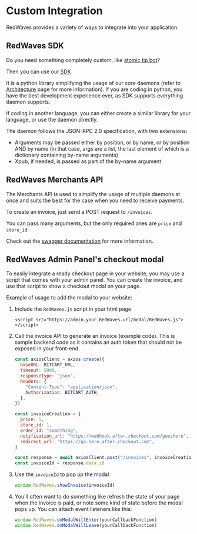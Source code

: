 # Custom Integration

RedWaves provides a variety of ways to integrate into your application.

## RedWaves SDK

Do you need something completely custom, like [atomic tip bot](../examples/atomic-tip-bot.md)?

Then you can use our [SDK](https://sdk.RedWaves.ai)

It is a python library simplifying the usage of our core daemons \(refer to [Architecture](../development/architecture.md) page for more information\). If you are coding in python, you have the best development experience ever, as SDK supports everything daemon supports.

If coding in another language, you can either create a similar library for your language, or use the daemon directly.

The daemon follows the JSON-RPC 2.0 specification, with two extensions:

- Arguments may be passed either by position, or by name, or by position AND by name \(in that case, args are a list, the last element of which is a dictionary containing by-name arguments\)
- Xpub, if needed, is passed as part of the by-name argument

## RedWaves Merchants API

The Merchants API is used to simplify the usage of multiple daemons at once and suits the best for the case when you need to receive payments.

To create an invoice, just send a POST request to `/invoices`.

You can pass many arguments, but the only required ones are `price` and `store_id`.

Check out the [swagger documentation](https://api.RedWaves.ai) for more information.

## RedWaves Admin Panel's checkout modal

To easily integrate a ready checkout page in your website, you may use a script that comes with your admin panel. You can create the invoice, and use that script to show a checkout modal on your page.

Example of usage to add the modal to your website:

1. Include the `RedWaves.js` script in your html page

   ```markup
   <script src="https://admin.your.RedWaves.url/modal/RedWaves.js"></script>
   ```

2. Call the invoice API to generate an invoice \(example code\). This is sample backend code as it contains an auth token that should not be exposed in your front-end.

   ```javascript
   const axiosClient = axios.create({
     baseURL: BITCART_URL,
     timeout: 5000,
     responseType: "json",
     headers: {
       "Content-Type": "application/json",
       Authorization: BITCART_AUTH,
     },
   })

   const invoiceCreation = {
     price: 5,
     store_id: 1,
     order_id: "something",
     notification_url: "https://webhook.after.checkout.com/goeshere",
     redirect_url: "https://go.here.after.checkout.com",
   }

   const response = await axiosClient.post("/invoices", invoiceCreation)
   const invoiceId = response.data.id
   ```

3. Use the `invoiceId` to pop up the modal

   ```javascript
   window.RedWaves.showInvoice(invoiceId)
   ```

4. You'll often want to do something like refresh the state of your page when the invoice is paid, or note some kind of state before the modal pops up. You can attach event listeners like this:

   ```javascript
   window.RedWaves.onModalWillEnter(yourCallbackFunction)
   window.RedWaves.onModalWillLeave(yourCallbackFunction)
   ```
